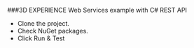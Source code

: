 ###3D EXPERIENCE Web Services example with C# REST API
  - Clone the project.
  - Check NuGet packages.
  - Click Run & Test
